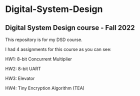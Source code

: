 # Digital-System-Design
## Digital System Design course - Fall 2022

This repository is for my DSD course.

I had 4 assignments for this course as you can see:

HW1: 8-bit Concurrent Multiplier

HW2: 8-bit UART

HW3: Elevator

HW4: Tiny Encryption Algorithm (TEA)
